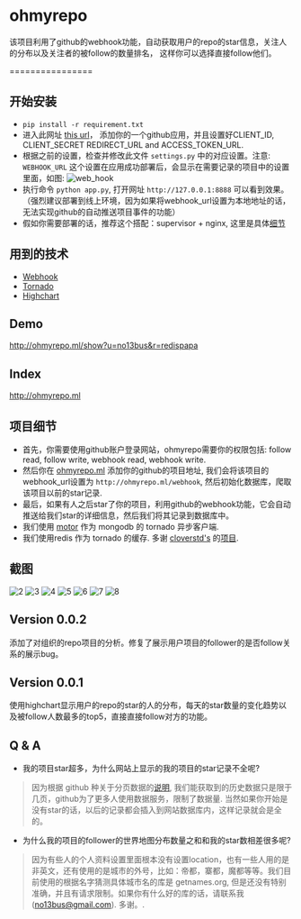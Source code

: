 # ohmyrepo
该项目利用了github的webhook功能，自动获取用户的repo的star信息，关注人的分布以及关注者的被follow的数量排名， 这样你可以选择直接follow他们。

================

## 开始安装
- `pip install -r requirement.txt`
- 进入此网址 [this url](https://github.com/settings/applications)， 添加你的一个github应用，并且设置好CLIENT_ID, CLIENT_SECRET REDIRECT_URL and ACCESS_TOKEN_URL.
- 根据之前的设置，检查并修改此文件 `settings.py` 中的对应设置。注意: `WEBHOOK_URL` 这个设置在应用成功部署后，会显示在需要记录的项目中的设置里面，如图:
![web_hook](https://raw.githubusercontent.com/no13bus/ohmyrepo/master/screen/1.png)
- 执行命令 `python app.py`, 打开网址 `http://127.0.0.1:8888` 可以看到效果。（强烈建议部署到线上环境，因为如果将webhook_url设置为本地地址的话，无法实现github的自动推送项目事件的功能）
- 假如你需要部署的话，推荐这个搭配：supervisor + nginx, 这里是具体[细节](http://www.tornadoweb.org/en/stable/guide/running.html?highlight=deploy)

## 用到的技术
- [Webhook](https://developer.github.com/v3/orgs/hooks/)
- [Tornado](https://github.com/tornadoweb/tornado)
- [Highchart](http://www.highcharts.com/)

## Demo
http://ohmyrepo.ml/show?u=no13bus&r=redispapa

## Index
http://ohmyrepo.ml

## 项目细节
- 首先，你需要使用github账户登录网站，ohmyrepo需要你的权限包括: follow read, follow write, webhook read, webhook write.
- 然后你在 [ohmyrepo.ml](http://ohmyrepo.ml) 添加你的github的项目地址, 我们会将该项目的webhook_url设置为 `http://ohmyrepo.ml/webhook`, 然后初始化数据库，爬取该项目以前的star记录.
- 最后，如果有人之后star了你的项目，利用github的webhook功能，它会自动推送给我们star的详细信息，然后我们将其记录到数据库中。
- 我们使用 [motor](https://github.com/mongodb/motor) 作为 mongodb 的 tornado 异步客户端.
- 我们使用redis 作为 tornado 的缓存. 多谢 [cloverstd's](https://github.com/cloverstd) 的[项目](https://gist.github.com/cloverstd/10712505).

## 截图
![2](https://raw.githubusercontent.com/no13bus/ohmyrepo/master/screen/2.png)
![3](https://raw.githubusercontent.com/no13bus/ohmyrepo/master/screen/3.png)
![4](https://raw.githubusercontent.com/no13bus/ohmyrepo/master/screen/4.png)
![5](https://raw.githubusercontent.com/no13bus/ohmyrepo/master/screen/5.png)
![6](https://raw.githubusercontent.com/no13bus/ohmyrepo/master/screen/6.png)
![7](https://raw.githubusercontent.com/no13bus/ohmyrepo/master/screen/7.png)
![8](https://raw.githubusercontent.com/no13bus/ohmyrepo/master/screen/8.png)

## Version 0.0.2
添加了对组织的repo项目的分析。修复了展示用户项目的follower的是否follow关系的展示bug。


## Version 0.0.1
使用highchart显示用户的repo的star的人的分布，每天的star数量的变化趋势以及被follow人数最多的top5，直接直接follow对方的功能。

## Q & A
- 我的项目star超多，为什么网站上显示的我的项目的star记录不全呢?
> 因为根据 github 种关于分页数据的[说明](https://developer.github.com/v3/#pagination), 我们能获取到的历史数据只是限于几页，github为了更多人使用数据服务，限制了数据量. 当然如果你开始是没有star的话，以后的记录都会插入到网站数据库内，这样记录就会是全的。
- 为什么我的项目的follower的世界地图分布数量之和和我的star数相差很多呢?
> 因为有些人的个人资料设置里面根本没有设置location，也有一些人用的是非英文，还有使用的是城市的外号，比如：帝都，寨都，魔都等等。我们目前使用的根据名字猜测具体城市名的库是 getnames.org, 但是还没有特别准确，并且有请求限制。如果你有什么好的库的话，请联系我(no13bus@gmail.com). 多谢。.


